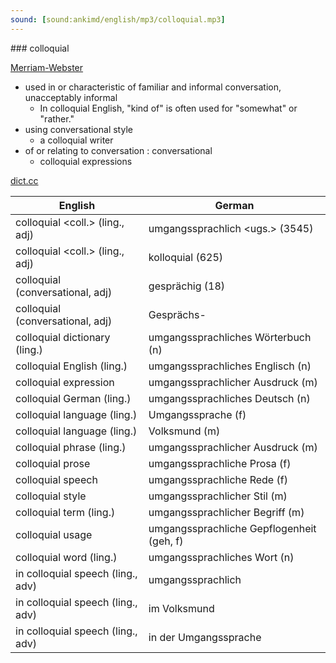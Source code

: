```yaml
---
sound: [sound:ankimd/english/mp3/colloquial.mp3]
---
```


\### colloquial

[Merriam-Webster](https://www.merriam-webster.com/dictionary/colloquial)

- used in or characteristic of familiar and informal conversation, unacceptably informal
    - In colloquial English, "kind of" is often used for "somewhat" or "rather."
- using conversational style
    - a colloquial writer
- of or relating to conversation : conversational
    - colloquial expressions

[dict.cc](https://www.dict.cc/colloquial)

| English        | German       |
| -------------- | ------------ |
| colloquial <coll.> (ling., adj) | umgangssprachlich <ugs.> (3545) |
| colloquial <coll.> (ling., adj) | kolloquial (625) |
| colloquial (conversational, adj) | gesprächig (18) |
| colloquial (conversational, adj) | Gesprächs- |
| colloquial dictionary (ling.) | umgangssprachliches Wörterbuch (n) |
| colloquial English (ling.) | umgangssprachliches Englisch (n) |
| colloquial expression | umgangssprachlicher Ausdruck (m) |
| colloquial German (ling.) | umgangssprachliches Deutsch (n) |
| colloquial language (ling.) | Umgangssprache (f) |
| colloquial language (ling.) | Volksmund (m) |
| colloquial phrase (ling.) | umgangssprachlicher Ausdruck (m) |
| colloquial prose | umgangssprachliche Prosa (f) |
| colloquial speech | umgangssprachliche Rede (f) |
| colloquial style | umgangssprachlicher Stil (m) |
| colloquial term (ling.) | umgangssprachlicher Begriff (m) |
| colloquial usage | umgangssprachliche Gepflogenheit (geh, f) |
| colloquial word (ling.) | umgangssprachliches Wort (n) |
| in colloquial speech (ling., adv) | umgangssprachlich |
| in colloquial speech (ling., adv) | im Volksmund |
| in colloquial speech (ling., adv) | in der Umgangssprache |
